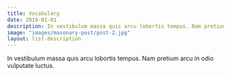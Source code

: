 ```yaml
---
title: Vocabulary
date: 2019-01-01
description: In vestibulum massa quis arcu lobortis tempus. Nam pretium arcu in odio vulputate luctus.
image: "images/masonary-post/post-2.jpg"
layout: list-description
---
```


In vestibulum massa quis arcu lobortis tempus. Nam pretium arcu in odio vulputate luctus.

